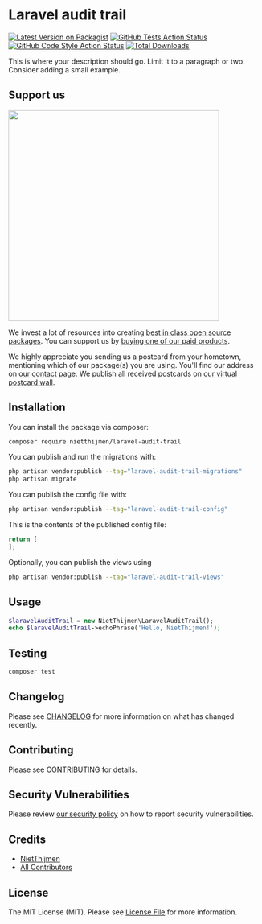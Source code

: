 # Laravel audit trail

[![Latest Version on Packagist](https://img.shields.io/packagist/v/nietthijmen/laravel-audit-trail.svg?style=flat-square)](https://packagist.org/packages/nietthijmen/laravel-audit-trail)
[![GitHub Tests Action Status](https://img.shields.io/github/actions/workflow/status/nietthijmen/laravel-audit-trail/run-tests.yml?branch=main&label=tests&style=flat-square)](https://github.com/nietthijmen/laravel-audit-trail/actions?query=workflow%3Arun-tests+branch%3Amain)
[![GitHub Code Style Action Status](https://img.shields.io/github/actions/workflow/status/nietthijmen/laravel-audit-trail/fix-php-code-style-issues.yml?branch=main&label=code%20style&style=flat-square)](https://github.com/nietthijmen/laravel-audit-trail/actions?query=workflow%3A"Fix+PHP+code+style+issues"+branch%3Amain)
[![Total Downloads](https://img.shields.io/packagist/dt/nietthijmen/laravel-audit-trail.svg?style=flat-square)](https://packagist.org/packages/nietthijmen/laravel-audit-trail)

This is where your description should go. Limit it to a paragraph or two. Consider adding a small example.

## Support us

[<img src="https://github-ads.s3.eu-central-1.amazonaws.com/laravel-audit-trail.jpg?t=1" width="419px" />](https://spatie.be/github-ad-click/laravel-audit-trail)

We invest a lot of resources into creating [best in class open source packages](https://spatie.be/open-source). You can support us by [buying one of our paid products](https://spatie.be/open-source/support-us).

We highly appreciate you sending us a postcard from your hometown, mentioning which of our package(s) you are using. You'll find our address on [our contact page](https://spatie.be/about-us). We publish all received postcards on [our virtual postcard wall](https://spatie.be/open-source/postcards).

## Installation

You can install the package via composer:

```bash
composer require nietthijmen/laravel-audit-trail
```

You can publish and run the migrations with:

```bash
php artisan vendor:publish --tag="laravel-audit-trail-migrations"
php artisan migrate
```

You can publish the config file with:

```bash
php artisan vendor:publish --tag="laravel-audit-trail-config"
```

This is the contents of the published config file:

```php
return [
];
```

Optionally, you can publish the views using

```bash
php artisan vendor:publish --tag="laravel-audit-trail-views"
```

## Usage

```php
$laravelAuditTrail = new NietThijmen\LaravelAuditTrail();
echo $laravelAuditTrail->echoPhrase('Hello, NietThijmen!');
```

## Testing

```bash
composer test
```

## Changelog

Please see [CHANGELOG](CHANGELOG.md) for more information on what has changed recently.

## Contributing

Please see [CONTRIBUTING](CONTRIBUTING.md) for details.

## Security Vulnerabilities

Please review [our security policy](../../security/policy) on how to report security vulnerabilities.

## Credits

- [NietThijmen](https://github.com/NietThijmen)
- [All Contributors](../../contributors)

## License

The MIT License (MIT). Please see [License File](LICENSE.md) for more information.
